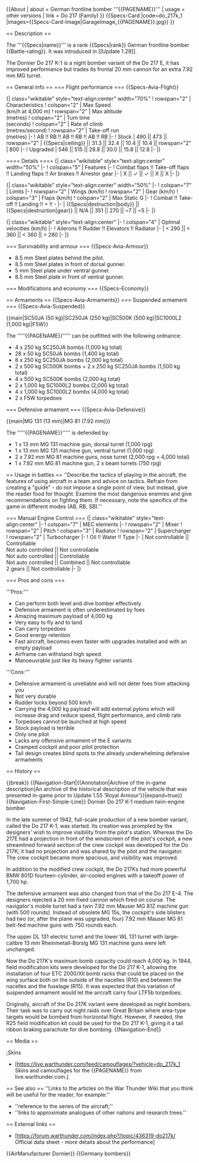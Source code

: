 {{About
| about = German frontline bomber '''{{PAGENAME}}'''
| usage = other versions
| link = Do 217 (Family)
}}
{{Specs-Card
|code=do_217k_1
|images={{Specs-Card-Image|GarageImage_{{PAGENAME}}.jpg}}
}}

== Description ==
<!-- ''In the description, the first part should be about the history of and the creation and combat usage of the aircraft, as well as its key features. In the second part, tell the reader about the aircraft in the game. Insert a screenshot of the vehicle, so that if the novice player does not remember the vehicle by name, he will immediately understand what kind of vehicle the article is talking about.'' -->
The '''{{Specs|name}}''' is a rank {{Specs|rank}} German frontline bomber {{Battle-rating}}. It was introduced in [[Update 1.29]].

The Dornier Do 217 K-1 is a night bomber variant of the Do 217 E, it has improved performance but trades its frontal 20 mm cannon for an extra 7.92 mm MG turret.

== General info ==
=== Flight performance ===
{{Specs-Avia-Flight}}
<!-- ''Describe how the aircraft behaves in the air. Speed, manoeuvrability, acceleration and allowable loads - these are the most important characteristics of the vehicle.'' -->

{| class="wikitable" style="text-align:center" width="70%"
! rowspan="2" | Characteristics
! colspan="2" | Max Speed<br>(km/h at 4,000 m)
! rowspan="2" | Max altitude<br>(metres)
! colspan="2" | Turn time<br>(seconds)
! colspan="2" | Rate of climb<br>(metres/second)
! rowspan="2" | Take-off run<br>(metres)
|-
! AB !! RB !! AB !! RB !! AB !! RB
|-
! Stock
| 490 || 473 || rowspan="2" | {{Specs|ceiling}} || 31.3 || 32.4 || 10.4 || 10.4 || rowspan="2" | 800
|-
! Upgraded
| 546 || 515 || 28.8 || 30.0 || 15.8 || 12.8
|-
|}

==== Details ====
{| class="wikitable" style="text-align:center" width="50%"
|-
! colspan="5" | Features
|-
! Combat flaps !! Take-off flaps !! Landing flaps !! Air brakes !! Arrestor gear
|-
| X || ✓ || ✓ || X || X     <!-- ✓ -->
|-
|}

{| class="wikitable" style="text-align:center" width="50%"
|-
! colspan="7" | Limits
|-
! rowspan="2" | Wings (km/h)
! rowspan="2" | Gear (km/h)
! colspan="3" | Flaps (km/h)
! colspan="2" | Max Static G
|-
! Combat !! Take-off !! Landing !! + !! -
|-
| {{Specs|destruction|body}} || {{Specs|destruction|gear}} || N/A || 351 || 270 || ~7 || ~5
|-
|}

{| class="wikitable" style="text-align:center"
|-
! colspan="4" | Optimal velocities (km/h)
|-
! Ailerons !! Rudder !! Elevators !! Radiator
|-
| < 290 || < 360 || < 360 || > 280
|-
|}

=== Survivability and armour ===
{{Specs-Avia-Armour}}
<!-- ''Examine the survivability of the aircraft. Note how vulnerable the structure is and how secure the pilot is, whether the fuel tanks are armoured, etc. Describe the armour, if there is any, and also mention the vulnerability of other critical aircraft systems.'' -->

* 8.5 mm Steel plates behind the pilot.
* 8.5 mm Steel plates in front of dorsal gunner.
* 5 mm Steel plate under ventral gunner.
* 8.5 mm Steel plate in front of ventral gunner.

=== Modifications and economy ===
{{Specs-Economy}}

== Armaments ==
{{Specs-Avia-Armaments}}
=== Suspended armament ===
{{Specs-Avia-Suspended}}
<!-- ''Describe the aircraft's suspended armament: additional cannons under the wings, bombs, rockets and torpedoes. This section is especially important for bombers and attackers. If there is no suspended weaponry remove this subsection.'' -->
{{main|SC50JA (50 kg)|SC250JA (250 kg)|SC500K (500 kg)|SC1000L2 (1,000 kg)|F5W}}

The '''''{{PAGENAME}}''''' can be outfitted with the following ordnance:

* 4 x 250 kg SC250JA bombs (1,000 kg total)
* 28 x 50 kg SC50JA bombs (1,400 kg total)
* 8 x 250 kg SC250JA bombs (2,000 kg total)
* 2 x 500 kg SC500K bombs + 2 x 250 kg SC250JA bombs (1,500 kg total)
* 4 x 500 kg SC500K bombs (2,000 kg total)
* 2 x 1,000 kg SC1000L2 bombs (2,000 kg total)
* 4 x 1,000 kg SC1000L2 bombs (4,000 kg total)
* 2 x F5W torpedoes

=== Defensive armament ===
{{Specs-Avia-Defensive}}
<!-- ''Defensive armament with turret machine guns or cannons, crewed by gunners. Examine the number of gunners and what belts or drums are better to use. If defensive weaponry is not available, remove this subsection.'' -->
{{main|MG 131 (13 mm)|MG 81 (7.92 mm)}}

The '''''{{PAGENAME}}''''' is defended by:

* 1 x 13 mm MG 131 machine gun, dorsal turret (1,000 rpg)
* 1 x 13 mm MG 131 machine gun, ventral turret (1,000 rpg)
* 2 x 7.92 mm MG 81 machine guns, nose turret (2,000 rpg = 4,000 total)
* 1 x 7.92 mm MG 81 machine gun, 2 x beam turrets (750 rpg)

== Usage in battles ==
''Describe the tactics of playing in the aircraft, the features of using aircraft in a team and advice on tactics. Refrain from creating a "guide" - do not impose a single point of view, but instead, give the reader food for thought. Examine the most dangerous enemies and give recommendations on fighting them. If necessary, note the specifics of the game in different modes (AB, RB, SB).''

=== Manual Engine Control ===
{| class="wikitable" style="text-align:center"
|-
! colspan="7" | MEC elements
|-
! rowspan="2" | Mixer
! rowspan="2" | Pitch
! colspan="3" | Radiator
! rowspan="2" | Supercharger
! rowspan="2" | Turbocharger
|-
! Oil !! Water !! Type
|-
| Not controllable || Controllable<br>Not auto controlled || Not controllable<br>Not auto controlled || Controllable<br>Not auto controlled || Combined || Not controllable<br>2 gears || Not controllable
|-
|}

=== Pros and cons ===
<!-- ''Summarise and briefly evaluate the vehicle in terms of its characteristics and combat effectiveness. Mark its pros and cons in the bulleted list. Try not to use more than 6 points for each of the characteristics. Avoid using categorical definitions such as "bad", "good" and the like - use substitutions with softer forms such as "inadequate" and "effective".'' -->

'''Pros:'''

* Can perform both level and dive bomber effectively
* Defensive armament is often underestimated by foes
* Amazing maximum payload of 4,000 kg
* Very easy to fly and to land
* Can carry torpedoes
* Good energy retention
* Fast aircraft, becomes even faster with upgrades installed and with an empty payload
* Airframe can withstand high speed
* Manoeuvrable just like its heavy fighter variants

'''Cons:'''

* Defensive armament is unreliable and will not deter foes from attacking you
* Not very durable
* Rudder locks beyond 500 km/h
* Carrying the 4,000 kg payload will add external pylons which will increase drag and reduce speed, flight performance, and climb rate
* Torpedoes cannot be launched at high speed
* Stock payload is terrible
* Only one pilot
* Lacks any offensive armament of the E variants
* Cramped cockpit and poor pilot protection
* Tail design creates blind spots to the already underwhelming defensive armaments

== History ==
<!-- ''Describe the history of the creation and combat usage of the aircraft in more detail than in the introduction. If the historical reference turns out to be too long, take it to a separate article, taking a link to the article about the vehicle and adding a block "/History" (example: <nowiki>https://wiki.warthunder.com/(Vehicle-name)/History</nowiki>) and add a link to it here using the <code>main</code> template. Be sure to reference text and sources by using <code><nowiki><ref></ref></nowiki></code>, as well as adding them at the end of the article with <code><nowiki><references /></nowiki></code>. This section may also include the vehicle's dev blog entry (if applicable) and the in-game encyclopedia description (under <code><nowiki>=== In-game description ===</nowiki></code>, also if applicable).'' -->

{{break}}
{{Navigation-Start|{{Annotation|Archive of the in-game description|An archive of the historical description of the vehicle that was presented in-game prior to Update 1.55 'Royal Armour'}}|expand=true}}
{{Navigation-First-Simple-Line}}
Dornier Do 217 K-1 medium twin-engine bomber

In the late summer of 1942, full-scale production of a new bomber variant, called the Do 217 K-1, was started. Its creation was prompted by the designers' wish to improve visibility from the pilot's station. Whereas the Do 217E had a projection in front of the windscreen of the pilot's cockpit, a new streamlined forward section of the crew cockpit was developed for the Do 217K; it had no projection and was shared by the pilot and the navigator. The crew cockpit became more spacious, and visibility was improved.

In addition to the modified crew cockpit, the Do 217Ks had more powerful BMW 801D fourteen-cylinder, air-cooled engines with a takeoff power of 1,700 hp.

The defensive armament was also changed from that of the Do 217 E-4. The designers rejected a 20 mm fixed cannon which fired on course. The navigator's mobile turret had a twin 7.92 mm Mauser MG 81Z machine gun (with 500 rounds). Instead of obsolete MG 15s, the cockpit's side blisters had two (or, after the plane was upgraded, four) 7.92 mm Mauser MG 81 belt-fed machine guns with 750 rounds each.

The upper DL 131 electric turret and the lower WL 131 turret with large-calibre 13 mm Rheinmetall-Borsig MG 131 machine guns were left unchanged.

Now the Do 217K's maximum bomb capacity could reach 4,000 kg. In 1944, field modification kits were developed for the Do 217 K-1, allowing the installation of four ETC 2000/XII bomb racks that could be placed on the wing surface both on the outside of the nacelles (R10) and between the nacelles and the fuselage (R15). It was expected that this variation of suspended armament would let the aircraft carry four LTF5b torpedoes.

Originally, aircraft of the Do 217K variant were developed as night bombers. Their task was to carry out night raids over Great Britain where area-type targets would be bombed from horizontal flight. However, if needed, the R25 field modification kit could be used for the Do 217 K-1, giving it a tail ribbon braking parachute for dive bombing.
{{Navigation-End}}

== Media ==
<!-- ''Excellent additions to the article would be video guides, screenshots from the game, and photos.'' -->

;Skins

* [https://live.warthunder.com/feed/camouflages/?vehicle=do_217k_1 Skins and camouflages for the {{PAGENAME}} from live.warthunder.com.]

== See also ==
''Links to the articles on the War Thunder Wiki that you think will be useful for the reader, for example:''

* ''reference to the series of the aircraft;''
* ''links to approximate analogues of other nations and research trees.''

== External links ==
<!-- ''Paste links to sources and external resources, such as:''
* ''topic on the official game forum;''
* ''other literature.'' -->

* [https://forum.warthunder.com/index.php?/topic/436319-do217k/ Official data sheet - more details about the performance]

{{AirManufacturer Dornier}}
{{Germany bombers}}
